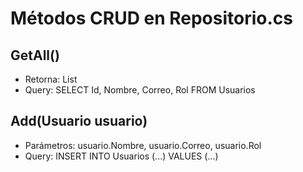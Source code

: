 ﻿# Métodos CRUD en Repositorio.cs

## GetAll()
- Retorna: List<Usuario>  
- Query: SELECT Id, Nombre, Correo, Rol FROM Usuarios

## Add(Usuario usuario)
- Parámetros: usuario.Nombre, usuario.Correo, usuario.Rol  
- Query: INSERT INTO Usuarios (...) VALUES (...)
